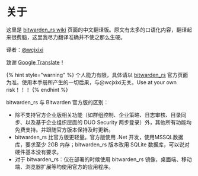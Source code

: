 # 关于

这里是 [bitwarden\_rs wiki](https://github.com/dani-garcia/bitwarden_rs/wiki) 页面的中文翻译版。原文有太多的口语化内容，翻译起来很费脑，这里我尽力翻译准确并不使之那么生硬。

译者：[@wcjxixi](mailto:wcjxixi@gmail.com)

致谢 [Google Translate](https://translate.google.com/)！

{% hint style="warning" %}
个人能力有限，具体请以 [bitwarden\_rs](https://github.com/dani-garcia/bitwarden_rs) 官方页面为准。使用本手册所产生的一切后果，与@wcjxixi无关。Use at your own risk！！！
{% endhint %}

bitwarden\_rs 与 Bitwarden 官方版的区别：

* 除不支持官方企业版相关功能（如群组控制、企业策略、日志审核、目录同步、以及基于企业组织层面的 DUO  Security 两步登录）外，其他所有功能均免费支持。并跟随官方版本保持及时更新。
* bitwarden\_rs 比官方版更轻量。官方版使用 .Net 开发，使用MSSQL数据库，要求至少 2GB 内存；bitwarden\_rs 版本改用 SQLite 数据库，可以说对硬件基本没有要求。
* 对于 bitwarden\_rs：仅在部署的时候使用 bitwarden\_rs 镜像，桌面端、移动端、浏览器扩展等均使用官方的应用程序。

